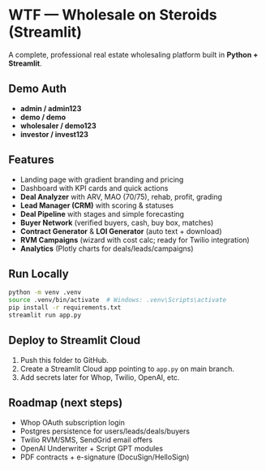 # WTF — Wholesale on Steroids (Streamlit)

A complete, professional real estate wholesaling platform built in **Python + Streamlit**.

## Demo Auth
- **admin / admin123**
- **demo / demo**
- **wholesaler / demo123**
- **investor / invest123**

## Features
- Landing page with gradient branding and pricing
- Dashboard with KPI cards and quick actions
- **Deal Analyzer** with ARV, MAO (70/75), rehab, profit, grading
- **Lead Manager (CRM)** with scoring & statuses
- **Deal Pipeline** with stages and simple forecasting
- **Buyer Network** (verified buyers, cash, buy box, matches)
- **Contract Generator** & **LOI Generator** (auto text + download)
- **RVM Campaigns** (wizard with cost calc; ready for Twilio integration)
- **Analytics** (Plotly charts for deals/leads/campaigns)

## Run Locally
```bash
python -m venv .venv
source .venv/bin/activate  # Windows: .venv\Scripts\activate
pip install -r requirements.txt
streamlit run app.py
```

## Deploy to Streamlit Cloud
1. Push this folder to GitHub.
2. Create a Streamlit Cloud app pointing to `app.py` on main branch.
3. Add secrets later for Whop, Twilio, OpenAI, etc.

## Roadmap (next steps)
- Whop OAuth subscription login
- Postgres persistence for users/leads/deals/buyers
- Twilio RVM/SMS, SendGrid email offers
- OpenAI Underwriter + Script GPT modules
- PDF contracts + e-signature (DocuSign/HelloSign)